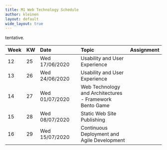 ```yaml
---
title: M1 Web Technology Schedule
author: kleinen
layout: default
wide_layout: true
---
```

tentative.

| Week | KW | Date           |  | Topic                                                   | Assignment |
|:-----|:---|:---------------|:-|:--------------------------------------------------------|:-----------|
| 12   | 25 | Wed 17/06/2020 |  | Usability and User Experience                           |            |
| 13   | 26 | Wed 24/06/2020 |  | Usability and User Experience                           |            |
| 14   | 27 | Wed 01/07/2020 |  | Web Technology and Architectures - Framework Bento Game |            |
| 15   | 28 | Wed 08/07/2020 |  | Static Web Site Publishing                              |            |
| 16   | 29 | Wed 15/07/2020 |  | Continuous Deployment and Agile Development             |            |
